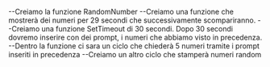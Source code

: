 <!-- Descrizione:
Visualizzare in pagina 5 numeri casuali. Da lì parte un timer di 30 secondi.
Dopo 30 secondi i numeri scompaiono e l’utente deve inserire, uno alla volta, i numeri che ha visto precedentemente, tramite il prompt().
Dopo che sono stati inseriti i 5 numeri, il software dice quanti e quali dei numeri da indovinare sono stati individuati. -->

--Creiamo la funzione RandomNumber
--Creiamo una funzione che mostrerà dei numeri per 29 secondi che successivamente scompariranno.
--Creiamo una funzione SetTimeout di 30 secondi. Dopo 30 secondi dovremo inserire con dei prompt, i numeri che abbiamo visto in precedenza.
--Dentro la funzione ci sara un ciclo che chiederà 5 numeri tramite i prompt inseriti in precedenza
--Creiamo un altro ciclo che stamperà numeri random
